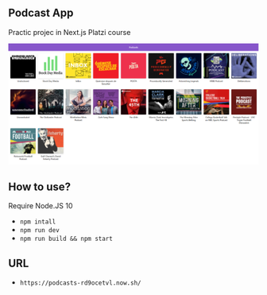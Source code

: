 ## Podcast App

Practic projec in Next.js Platzi course

![screenshot](docs/screenshot.png)

## How to use?

Require Node.JS 10

* `npm intall`
* `npm run dev`
* `npm run build && npm start`

## URL

* `https://podcasts-rd9ocetvl.now.sh/`